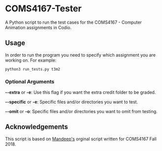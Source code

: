 # COMS4167-Tester

A Python script to run the test cases for the COMS4167 - Computer Animation assignments in Codio. 

## Usage 

In order to run the program you need to specify which assignment you are working on. For example:

`python3 run_tests.py t3m2`

### Optional Arguments

**--extra** or **-e**: Use this flag if you want the extra credit folder to be graded.

**--specific** or **-e**: Specific files and/or directories you want to test.

**--omit** or **-o**: Specific files and/or directories you want to omit from testing.


## Acknowledgements

This script is based on [Mandeep's](https://github.com/mandeep) orginal script written for COMS4167 Fall 2018.
